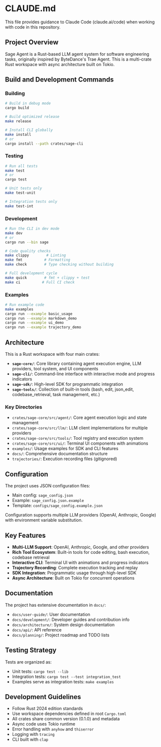 # CLAUDE.md

This file provides guidance to Claude Code (claude.ai/code) when working with code in this repository.

## Project Overview

Sage Agent is a Rust-based LLM agent system for software engineering tasks, originally inspired by ByteDance's Trae Agent. This is a multi-crate Rust workspace with async architecture built on Tokio.

## Build and Development Commands

### Building
```bash
# Build in debug mode
cargo build

# Build optimized release
make release

# Install CLI globally
make install
# or
cargo install --path crates/sage-cli
```

### Testing
```bash
# Run all tests
make test
# or
cargo test

# Unit tests only
make test-unit

# Integration tests only  
make test-int
```

### Development
```bash
# Run the CLI in dev mode
make dev
# or
cargo run --bin sage

# Code quality checks
make clippy        # Linting
make fmt          # Formatting
make check        # Type checking without building

# Full development cycle
make quick        # fmt + clippy + test
make ci          # Full CI check
```

### Examples
```bash
# Run example code
make examples
cargo run --example basic_usage
cargo run --example markdown_demo
cargo run --example ui_demo
cargo run --example trajectory_demo
```

## Architecture

This is a Rust workspace with four main crates:

- **`sage-core/`**: Core library containing agent execution engine, LLM providers, tool system, and UI components
- **`sage-cli/`**: Command-line interface with interactive mode and progress indicators  
- **`sage-sdk/`**: High-level SDK for programmatic integration
- **`sage-tools/`**: Collection of built-in tools (bash, edit, json_edit, codebase_retrieval, task management, etc.)

### Key Directories
- `crates/sage-core/src/agent/`: Core agent execution logic and state management
- `crates/sage-core/src/llm/`: LLM client implementations for multiple providers
- `crates/sage-core/src/tools/`: Tool registry and execution system
- `crates/sage-core/src/ui/`: Terminal UI components with animations
- `examples/`: Usage examples for SDK and CLI features
- `docs/`: Comprehensive documentation structure
- `trajectories/`: Execution recording files (gitignored)

## Configuration

The project uses JSON configuration files:
- Main config: `sage_config.json` 
- Example: `sage_config.json.example`
- Template: `configs/sage_config.example.json`

Configuration supports multiple LLM providers (OpenAI, Anthropic, Google) with environment variable substitution.

## Key Features

- **Multi-LLM Support**: OpenAI, Anthropic, Google, and other providers
- **Rich Tool Ecosystem**: Built-in tools for code editing, bash execution, codebase retrieval
- **Interactive CLI**: Terminal UI with animations and progress indicators  
- **Trajectory Recording**: Complete execution tracking and replay
- **SDK Integration**: Programmatic usage through high-level SDK
- **Async Architecture**: Built on Tokio for concurrent operations

## Documentation

The project has extensive documentation in `docs/`:
- `docs/user-guide/`: User documentation
- `docs/development/`: Developer guides and contribution info
- `docs/architecture/`: System design documentation
- `docs/api/`: API reference
- `docs/planning/`: Project roadmap and TODO lists

## Testing Strategy

Tests are organized as:
- Unit tests: `cargo test --lib`
- Integration tests: `cargo test --test integration_test`
- Examples serve as integration tests: `make examples`

## Development Guidelines

- Follow Rust 2024 edition standards
- Use workspace dependencies defined in root `Cargo.toml`
- All crates share common version (0.1.0) and metadata
- Async code uses Tokio runtime
- Error handling with `anyhow` and `thiserror`
- Logging with `tracing`
- CLI built with `clap`